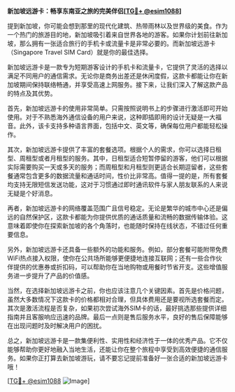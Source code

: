 **新加坡远游卡：畅享东南亚之旅的完美伴侣[[TG💪+ @esim1088](https://t.me/s/esim1088)]**

提到新加坡，你可能会想到那里的现代化建筑、热带雨林以及世界级的美食。作为一个热门的旅游目的地，新加坡吸引着来自世界各地的游客。如果你计划前往新加坡，那么拥有一张适合旅行的手机卡或流量卡是非常必要的。而新加坡远游卡（Singapore Travel SIM Card）就是你的最佳选择。

新加坡远游卡是一款专为短期游客设计的手机卡和流量卡，它提供了灵活的选择以满足不同用户的通信需求。无论你是商务出差还是休闲度假，这款卡都能让你在新加坡期间保持联络畅通，并享受高速上网服务。接下来，让我们深入了解这款产品的特点及其优势。

首先，新加坡远游卡的使用非常简单。只需按照说明书上的步骤进行激活即可开始使用。对于不熟悉海外通信设备的用户来说，这种即插即用的设计无疑是一大福音。此外，该卡支持多种语言界面，包括中文、英文等，确保每位用户都能轻松操作。

其次，新加坡远游卡提供了丰富的套餐选项。根据个人的需求，你可以选择日租型、周租型或者月租型的服务。其中，日租型适合短暂停留的游客，他们可以根据实际需要购买一天或多天的服务；而周租型和月租型则更适合长期逗留者，这些套餐通常包含更多的数据流量和通话时间，性价比非常高。值得一提的是，所有套餐均支持无限短信发送功能，这对于习惯通过即时通讯软件与家人朋友联系的人来说无疑是个好消息。

再者，新加坡远游卡的网络覆盖范围广且信号稳定。无论是繁华的城市中心还是偏远的自然保护区，这款卡都能为你提供优质的通话质量和流畅的数据传输体验。这意味着即使你在探索新加坡的各个角落时，也能随时保持在线状态，不错过任何重要信息。

另外，新加坡远游卡还具备一些额外的功能和服务。例如，部分套餐可能附带免费WiFi热点接入权限，使你在公共场所能够更便捷地连接互联网；还有一些合作伙伴提供的优惠券或折扣码，可以帮助你在当地购物或用餐时节省开支。这些增值服务进一步提升了产品的价值感。

当然，在选择新加坡远游卡之前，你也应该注意几个关键因素。首先是价格问题，虽然大多数情况下这款卡的价格都相对合理，但具体费用还是要视所选套餐而定。其次是激活流程是否复杂，如果初次尝试海外SIM卡的话，最好挑选那些提供详细指南并且客服响应迅速的品牌。最后一点则是售后服务水平，良好的售后保障能够在出现问题时及时解决用户的困扰。

总之，新加坡远游卡是一款集便利性、实用性和经济性于一体的优秀产品。它不仅能够帮助你更好地融入当地生活，还能让你在整个旅程中享受到高效便捷的通信服务。如果你正打算去新加坡游玩，请不要忘记提前准备好一张合适的新加坡远游卡哦！

[[TG💪+ @esim1088](https://t.me/s/esim1088) ![Image](https://i.postimg.cc/4NQfJmqS/Snipaste-2025-05-13-00-14-12.png)]